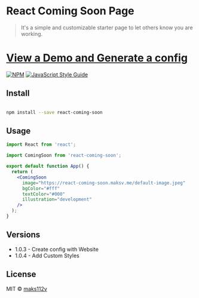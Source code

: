 # React Coming Soon Page

> It's a simple and customizable starter page to let others know you are working.

# [View a Demo and Generate a config](https://react-coming-soon.maksv.me/)

[![NPM](https://img.shields.io/npm/v/react-coming-soon.svg)](https://www.npmjs.com/package/react-coming-soon) [![JavaScript Style Guide](https://img.shields.io/badge/code_style-standard-brightgreen.svg)](https://standardjs.com)

## Install

```bash

npm install --save react-coming-soon

```

## Usage

```jsx
import React from 'react';

import ComingSoon from 'react-coming-soon';

export default function App() {
  return (
    <ComingSoon
      image="https://react-coming-soon.maksv.me/default-image.jpeg"
      bgColor="#fff"
      textColor="#000"
      illustration="development"
    />
  );
}
```

## Versions

- 1.0.3 - Create config with Website
- 1.0.4 - Add Custom Styles

## License

MIT © [maks112v](https://github.com/maks112v)
